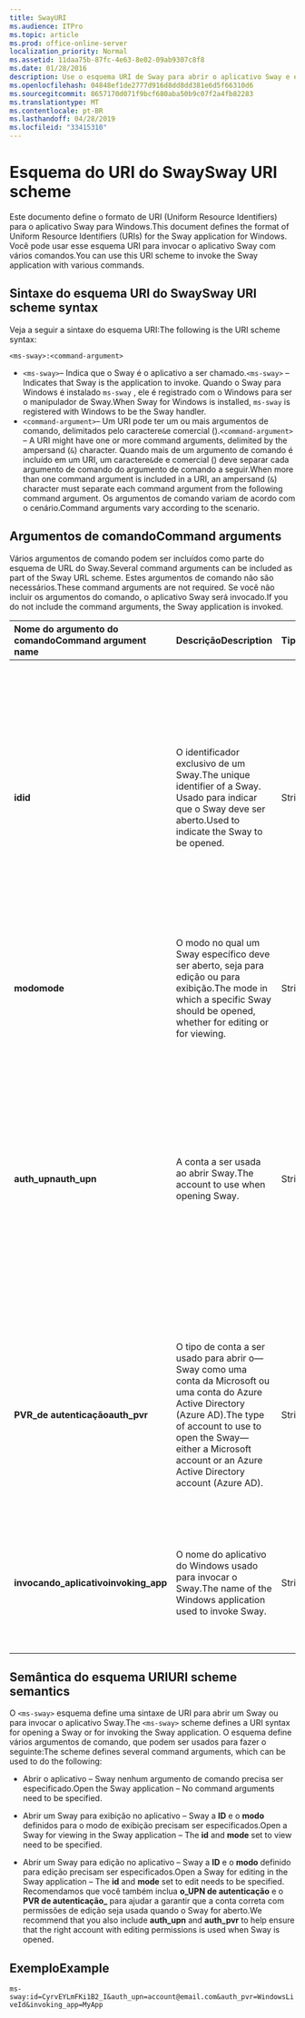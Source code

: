 ```yaml
---
title: SwayURI
ms.audience: ITPro
ms.topic: article
ms.prod: office-online-server
localization_priority: Normal
ms.assetid: 11daa75b-87fc-4e63-8e02-09ab9307c8f8
ms.date: 01/28/2016
description: Use o esquema URI de Sway para abrir o aplicativo Sway e exibir ou editar um Sway.
ms.openlocfilehash: 04848ef1de2777d916d8dd8dd381e6d5f66310d6
ms.sourcegitcommit: 8657170d071f9bcf680aba50b9c07f2a4fb82283
ms.translationtype: MT
ms.contentlocale: pt-BR
ms.lasthandoff: 04/28/2019
ms.locfileid: "33415310"
---
```

# <a name="sway-uri-scheme"></a><span data-ttu-id="00fcb-103">Esquema do URI do Sway</span><span class="sxs-lookup"><span data-stu-id="00fcb-103">Sway URI scheme</span></span>

<span data-ttu-id="00fcb-104">Este documento define o formato de URI (Uniform Resource Identifiers) para o aplicativo Sway para Windows.</span><span class="sxs-lookup"><span data-stu-id="00fcb-104">This document defines the format of Uniform Resource Identifiers (URIs) for the Sway application for Windows.</span></span> <span data-ttu-id="00fcb-105">Você pode usar esse esquema URI para invocar o aplicativo Sway com vários comandos.</span><span class="sxs-lookup"><span data-stu-id="00fcb-105">You can use this URI scheme to invoke the Sway application with various commands.</span></span>

## <a name="sway-uri-scheme-syntax"></a><span data-ttu-id="00fcb-106">Sintaxe do esquema URI do Sway</span><span class="sxs-lookup"><span data-stu-id="00fcb-106">Sway URI scheme syntax</span></span>

<span data-ttu-id="00fcb-107">Veja a seguir a sintaxe do esquema URI:</span><span class="sxs-lookup"><span data-stu-id="00fcb-107">The following is the URI scheme syntax:</span></span>

`<ms-sway>:<command-argument>`

- <span data-ttu-id="00fcb-108">`<ms-sway>`&ndash; Indica que o Sway é o aplicativo a ser chamado.</span><span class="sxs-lookup"><span data-stu-id="00fcb-108">`<ms-sway>` &ndash; Indicates that Sway is the application to invoke.</span></span> <span data-ttu-id="00fcb-109">Quando o Sway para Windows é instalado `ms-sway` , ele é registrado com o Windows para ser o manipulador de Sway.</span><span class="sxs-lookup"><span data-stu-id="00fcb-109">When Sway for Windows is installed, `ms-sway` is registered with Windows to be the Sway handler.</span></span>
- <span data-ttu-id="00fcb-110">`<command-argument>`&ndash; Um URI pode ter um ou mais argumentos de comando, delimitados pelo caractere`&`e comercial ().</span><span class="sxs-lookup"><span data-stu-id="00fcb-110">`<command-argument>` &ndash; A URI might have one or more command arguments, delimited by the ampersand (`&`) character.</span></span> <span data-ttu-id="00fcb-111">Quando mais de um argumento de comando é incluído em um URI, um caractere`&`de e comercial () deve separar cada argumento de comando do argumento de comando a seguir.</span><span class="sxs-lookup"><span data-stu-id="00fcb-111">When more than one command argument is included in a URI, an ampersand (`&`) character must separate each command argument from the following command argument.</span></span> <span data-ttu-id="00fcb-112">Os argumentos de comando variam de acordo com o cenário.</span><span class="sxs-lookup"><span data-stu-id="00fcb-112">Command arguments vary according to the scenario.</span></span> 

## <a name="command-arguments"></a><span data-ttu-id="00fcb-113">Argumentos de comando</span><span class="sxs-lookup"><span data-stu-id="00fcb-113">Command arguments</span></span>

<span data-ttu-id="00fcb-114">Vários argumentos de comando podem ser incluídos como parte do esquema de URL do Sway.</span><span class="sxs-lookup"><span data-stu-id="00fcb-114">Several command arguments can be included as part of the Sway URL scheme.</span></span> <span data-ttu-id="00fcb-115">Estes argumentos de comando não são necessários.</span><span class="sxs-lookup"><span data-stu-id="00fcb-115">These command arguments are not required.</span></span> <span data-ttu-id="00fcb-116">Se você não incluir os argumentos do comando, o aplicativo Sway será invocado.</span><span class="sxs-lookup"><span data-stu-id="00fcb-116">If you do not include the command arguments, the Sway application is invoked.</span></span>

|<span data-ttu-id="00fcb-117">Nome do argumento do comando</span><span class="sxs-lookup"><span data-stu-id="00fcb-117">Command argument name</span></span>|<span data-ttu-id="00fcb-118">Descrição</span><span class="sxs-lookup"><span data-stu-id="00fcb-118">Description</span></span>|<span data-ttu-id="00fcb-119">Tipo</span><span class="sxs-lookup"><span data-stu-id="00fcb-119">Type</span></span>|<span data-ttu-id="00fcb-120">Valores possíveis</span><span class="sxs-lookup"><span data-stu-id="00fcb-120">Possible values</span></span>|<span data-ttu-id="00fcb-121">Obrigatório?</span><span class="sxs-lookup"><span data-stu-id="00fcb-121">Required?</span></span>|
|:-----|:-----|:-----|:-----|:-----|
|<span data-ttu-id="00fcb-122">**id**</span><span class="sxs-lookup"><span data-stu-id="00fcb-122">**id**</span></span>|<span data-ttu-id="00fcb-123">O identificador exclusivo de um Sway.</span><span class="sxs-lookup"><span data-stu-id="00fcb-123">The unique identifier of a Sway.</span></span> <span data-ttu-id="00fcb-124">Usado para indicar que o Sway deve ser aberto.</span><span class="sxs-lookup"><span data-stu-id="00fcb-124">Used to indicate the Sway to be opened.</span></span>|<span data-ttu-id="00fcb-125">String</span><span class="sxs-lookup"><span data-stu-id="00fcb-125">String</span></span>|<span data-ttu-id="00fcb-126">Um identificador exclusivo válido para um Sway.</span><span class="sxs-lookup"><span data-stu-id="00fcb-126">A valid unique identifier for a Sway.</span></span> <span data-ttu-id="00fcb-127">A ID é sempre parte da URL para um Sway.</span><span class="sxs-lookup"><span data-stu-id="00fcb-127">The id is always part of the URL to a Sway.</span></span><br/><br/><span data-ttu-id="00fcb-128">Por exemplo, para o seguinte Sway `https://sway.com/dBheQgVZ1RQBfiQU`, a ID é `dBheQgVZ1RQBfiQU`.</span><span class="sxs-lookup"><span data-stu-id="00fcb-128">For example, for the following Sway `https://sway.com/dBheQgVZ1RQBfiQU`, the id is `dBheQgVZ1RQBfiQU`.</span></span><br/><br/><span data-ttu-id="00fcb-129">Se a conta de usuário associada ao aplicativo Sway tiver permissões editar, o aplicativo abrirá o Sway no modo de edição.</span><span class="sxs-lookup"><span data-stu-id="00fcb-129">If the user account associated with the Sway application has edit permissions, the application opens the Sway in edit mode.</span></span> <span data-ttu-id="00fcb-130">Caso contrário, o aplicativo abrirá o Sway no modo de exibição.</span><span class="sxs-lookup"><span data-stu-id="00fcb-130">Otherwise, the application opens the Sway in view mode.</span></span>|<span data-ttu-id="00fcb-131">Não</span><span class="sxs-lookup"><span data-stu-id="00fcb-131">No</span></span>|
|<span data-ttu-id="00fcb-132">**modo**</span><span class="sxs-lookup"><span data-stu-id="00fcb-132">**mode**</span></span>|<span data-ttu-id="00fcb-133">O modo no qual um Sway específico deve ser aberto, seja para edição ou para exibição.</span><span class="sxs-lookup"><span data-stu-id="00fcb-133">The mode in which a specific Sway should be opened, whether for editing or for viewing.</span></span>|<span data-ttu-id="00fcb-134">String</span><span class="sxs-lookup"><span data-stu-id="00fcb-134">String</span></span>|<span data-ttu-id="00fcb-135">edit</span><span class="sxs-lookup"><span data-stu-id="00fcb-135">edit</span></span><br/><span data-ttu-id="00fcb-136">modo de exibição</span><span class="sxs-lookup"><span data-stu-id="00fcb-136">view</span></span><br/><br/><span data-ttu-id="00fcb-137">**Observação**: se nenhuma **ID** for especificada, este argumento de comando será ignorado.</span><span class="sxs-lookup"><span data-stu-id="00fcb-137">**NOTE**: If no **id** is specified, this command argument is ignored.</span></span>|<span data-ttu-id="00fcb-138">Não</span><span class="sxs-lookup"><span data-stu-id="00fcb-138">No</span></span>|
|<span data-ttu-id="00fcb-139">**auth_upn**</span><span class="sxs-lookup"><span data-stu-id="00fcb-139">**auth_upn**</span></span>|<span data-ttu-id="00fcb-140">A conta a ser usada ao abrir Sway.</span><span class="sxs-lookup"><span data-stu-id="00fcb-140">The account to use when opening Sway.</span></span>|<span data-ttu-id="00fcb-141">String</span><span class="sxs-lookup"><span data-stu-id="00fcb-141">String</span></span>|<span data-ttu-id="00fcb-142">Um endereço de email válido.</span><span class="sxs-lookup"><span data-stu-id="00fcb-142">A valid email address.</span></span><br/><br/><span data-ttu-id="00fcb-143">Se o endereço de email especificado não estiver associado a uma conta de Sway, o Sway solicitará que o usuário entre como o usuário especificado.</span><span class="sxs-lookup"><span data-stu-id="00fcb-143">If the specified email address is not associated with a Sway account, Sway asks the user to sign in as the specified user.</span></span><br/><br/><span data-ttu-id="00fcb-144">Se mais de uma conta estiver associada ao aplicativo Sway e o endereço de email especificado existir, o aplicativo Sway alterna para usar essa conta quando invocada.</span><span class="sxs-lookup"><span data-stu-id="00fcb-144">If more than one account is associated with the Sway application and the specified email address exists, the Sway application switches to using that account when invoked.</span></span>|<span data-ttu-id="00fcb-145">Não</span><span class="sxs-lookup"><span data-stu-id="00fcb-145">No</span></span>|
|<span data-ttu-id="00fcb-146">**PVR\_de autenticação**</span><span class="sxs-lookup"><span data-stu-id="00fcb-146">**auth\_pvr**</span></span>|<span data-ttu-id="00fcb-147">O tipo de conta a ser usado para abrir o&mdash;Sway como uma conta da Microsoft ou uma conta do Azure Active Directory (Azure AD).</span><span class="sxs-lookup"><span data-stu-id="00fcb-147">The type of account to use to open the Sway&mdash;either a Microsoft account or an Azure Active Directory account (Azure AD).</span></span>|<span data-ttu-id="00fcb-148">String</span><span class="sxs-lookup"><span data-stu-id="00fcb-148">String</span></span>|<span data-ttu-id="00fcb-149">WindowsLiveId – especifica que a **conta\_UPN de autenticação** é uma conta da Microsoft.</span><span class="sxs-lookup"><span data-stu-id="00fcb-149">WindowsLiveId – Specifies that the **auth\_upn** account is a Microsoft account.</span></span><br/><br/><span data-ttu-id="00fcb-150">OrgId – especifica que a conta de **UPN de autenticação\_** é uma conta do Azure AD.</span><span class="sxs-lookup"><span data-stu-id="00fcb-150">OrgId – Specifies that the **auth\_upn** account is an Azure AD account.</span></span><br/><br/><span data-ttu-id="00fcb-151">Se nenhum **UPN\_de autenticação** for especificado, este argumento de comando será ignorado.</span><span class="sxs-lookup"><span data-stu-id="00fcb-151">If no **auth\_upn** is specified, this command argument is ignored.</span></span>|<span data-ttu-id="00fcb-152">Não</span><span class="sxs-lookup"><span data-stu-id="00fcb-152">No</span></span>|
|<span data-ttu-id="00fcb-153">**invocando\_aplicativo**</span><span class="sxs-lookup"><span data-stu-id="00fcb-153">**invoking\_app**</span></span>|<span data-ttu-id="00fcb-154">O nome do aplicativo do Windows usado para invocar o Sway.</span><span class="sxs-lookup"><span data-stu-id="00fcb-154">The name of the Windows application used to invoke Sway.</span></span>|<span data-ttu-id="00fcb-155">String</span><span class="sxs-lookup"><span data-stu-id="00fcb-155">String</span></span>|<span data-ttu-id="00fcb-156">O nome amigável do aplicativo do Windows usado para invocar o Sway por meio do esquema de URL do Sway.</span><span class="sxs-lookup"><span data-stu-id="00fcb-156">The friendly name of the Windows application used to invoke Sway via the Sway URL scheme.</span></span><br/><br/><span data-ttu-id="00fcb-157">O objetivo desse argumento de comando é para telemetria e controle.</span><span class="sxs-lookup"><span data-stu-id="00fcb-157">The purpose of this command argument is for telemetry and tracking.</span></span>|<span data-ttu-id="00fcb-158">Não</span><span class="sxs-lookup"><span data-stu-id="00fcb-158">No</span></span>|

## <a name="uri-scheme-semantics"></a><span data-ttu-id="00fcb-159">Semântica do esquema URI</span><span class="sxs-lookup"><span data-stu-id="00fcb-159">URI scheme semantics</span></span>

<span data-ttu-id="00fcb-160">O `<ms-sway>` esquema define uma sintaxe de URI para abrir um Sway ou para invocar o aplicativo Sway.</span><span class="sxs-lookup"><span data-stu-id="00fcb-160">The `<ms-sway>` scheme defines a URI syntax for opening a Sway or for invoking the Sway application.</span></span> <span data-ttu-id="00fcb-161">O esquema define vários argumentos de comando, que podem ser usados para fazer o seguinte:</span><span class="sxs-lookup"><span data-stu-id="00fcb-161">The scheme defines several command arguments, which can be used to do the following:</span></span> 

- <span data-ttu-id="00fcb-162">Abrir o aplicativo &ndash; Sway nenhum argumento de comando precisa ser especificado.</span><span class="sxs-lookup"><span data-stu-id="00fcb-162">Open the Sway application &ndash; No command arguments need to be specified.</span></span> 

- <span data-ttu-id="00fcb-163">Abrir um Sway para exibição no aplicativo &ndash; Sway a **ID** e o **modo** definidos para o modo de exibição precisam ser especificados.</span><span class="sxs-lookup"><span data-stu-id="00fcb-163">Open a Sway for viewing in the Sway application &ndash; The **id** and **mode** set to view need to be specified.</span></span> 

- <span data-ttu-id="00fcb-164">Abrir um Sway para edição no aplicativo &ndash; Sway a **ID** e o **modo** definido para edição precisam ser especificados.</span><span class="sxs-lookup"><span data-stu-id="00fcb-164">Open a Sway for editing in the Sway application &ndash; The **id** and **mode** set to edit needs to be specified.</span></span> <span data-ttu-id="00fcb-165">Recomendamos que você também inclua **o\_UPN de autenticação** e o **PVR de autenticação\_** para ajudar a garantir que a conta correta com permissões de edição seja usada quando o Sway for aberto.</span><span class="sxs-lookup"><span data-stu-id="00fcb-165">We recommend that you also include **auth\_upn** and **auth\_pvr** to help ensure that the right account with editing permissions is used when Sway is opened.</span></span>  

## <a name="example"></a><span data-ttu-id="00fcb-166">Exemplo</span><span class="sxs-lookup"><span data-stu-id="00fcb-166">Example</span></span>

`ms-sway:id=CyrvEYLmFKi1B2_I&auth_upn=account@email.com&auth_pvr=WindowsLiveId&invoking_app=MyApp` 


